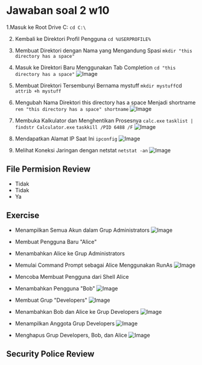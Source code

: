 # Jawaban soal 2 w10

1.Masuk ke Root Drive C:
   `cd C:\`
   
2. Kembali ke Direktori Profil Pengguna
  `cd %USERPROFILE%`

3. Membuat Direktori dengan Nama yang Mengandung Spasi
  `mkdir "this directory has a space"`

4. Masuk ke Direktori Baru Menggunakan Tab Completion
  `cd "this directory has a space"`
  ![Image](https://github.com/user-attachments/assets/37612c67-1a02-4784-95af-e9cddc728e8b)

5. Membuat Direktori Tersembunyi Bernama mystuff
   `mkdir mystuff`cd
   `attrib +h mystuff`
6. Mengubah Nama Direktori this directory has a space Menjadi shortname
   `ren "this directory has a space" shortname`
 ![Image](https://github.com/user-attachments/assets/74bcb176-0f32-4457-a905-ffe99fbdf1d4)
7. Membuka Kalkulator dan Menghentikan Prosesnya
   `calc.exe`
   `tasklist | findstr Calculator.exe`
   `taskkill /PID 6488 /F`
    ![Image](https://github.com/user-attachments/assets/60ef5ed8-683e-4617-81a1-6f37facdfa5f)
8. Mendapatkan Alamat IP Saat Ini
   `ipconfig`
   ![Image](https://github.com/user-attachments/assets/a6ba6e5d-e22b-48a0-89ad-ac450ea5ccbe)
9. Melihat Koneksi Jaringan dengan netstat
   `netstat -an`
   ![Image](https://github.com/user-attachments/assets/d14ab04e-287c-43c7-8b20-d72deee6e231)

## File Permision Review
- Tidak
- Tidak
- Ya

## Exercise
- Menampilkan Semua Akun dalam Grup Administrators
  ![Image](https://github.com/user-attachments/assets/e792c1e3-c3f5-4fde-a976-a4a5ab76ca9a)
- Membuat Pengguna Baru "Alice"
- Menambahkan Alice ke Grup Administrators
- Memulai Command Prompt sebagai Alice Menggunakan RunAs
  ![Image](https://github.com/user-attachments/assets/c7fe6768-d4b3-4228-b3bb-f3d9c650f86d)
- Mencoba Membuat Pengguna dari Shell Alice
- Menambahkan Pengguna "Bob"
  ![Image](https://github.com/user-attachments/assets/47cbaa88-2a05-4ea9-b2b0-5f3958a240be)

- Membuat Grup "Developers"
  ![Image](https://github.com/user-attachments/assets/8e1495b5-7949-40f9-8591-5d3938301991)
  
- Menambahkan Bob dan Alice ke Grup Developers
  ![Image](https://github.com/user-attachments/assets/7710141f-cd41-4933-8a27-9f7918b26e9e)
  
- Menampilkan Anggota Grup Developers
  ![Image](https://github.com/user-attachments/assets/576b2668-62d8-43d8-af12-aa09be162818)
  
- Menghapus Grup Developers, Bob, dan Alice
  ![Image](https://github.com/user-attachments/assets/837ecaf4-b938-4352-a268-2660ef0a2110)

## Security Police Review

   
